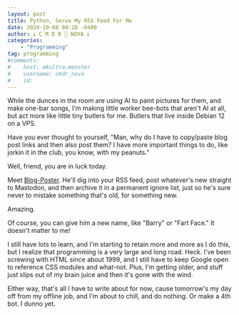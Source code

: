 ```yaml
---
layout: post
title: Python, Serve My RSS Feed For Me
date: 2024-10-08 00:28 -0400
author: 𐕣 C M D R ░ NOVA 𐕣
categories:
    - "Programming"
tag: programming
#comments:
#    host: mkultra.monster
#    username: cmdr_nova
#    id: 
---
```

While the dunces in the room are using AI to paint pictures for them, and make one-bar songs, I'm making little worker bee-bots that aren't AI at all, but act more like little tiny butlers for me. Butlers that live inside Debian 12 on a VPS.

Have you ever thought to yourself, "Man, why do I have to copy/paste blog post links and then also post them? I have more important things to do, like jorkin it in the club, you know, with my peanuts."

Well, friend, you are in luck today.

Meet <a href="https://github.com/cmdr-nova/blog-poster" target="_blank">Blog-Poster</a>. He'll dig into your RSS feed, post whatever's new straight to Mastodon, and then archive it in a permanent ignore list, just so he's sure never to mistake something that's old, for something new.

Amazing.

Of course, you can give him a new name, like "Barry" or "Fart Face." It doesn't matter to me!

I still have lots to learn, and I'm starting to retain more and more as I do this, but I realize that programming is a very large and long road. Heck. I've been screwing with HTML since about 1999, and I still have to keep Google open to reference CSS modules and what-not. Plus, I'm getting older, and stuff just slips out of my brain juice and then it's gone with the wind.

Either way, that's all I have to write about for now, cause tomorrow's my day off from my offline job, and I'm about to chill, and do nothing. Or make a 4th bot. I dunno yet.
